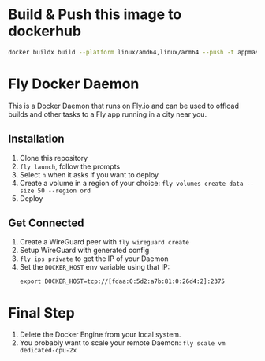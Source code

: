 # Build & Push this image to dockerhub
```bash
docker buildx build --platform linux/amd64,linux/arm64 --push -t appmasker/docker-daemon:latest .
```

# Fly Docker Daemon

This is a Docker Daemon that runs on Fly.io and can be used to offload  builds and other tasks to a Fly app running in a city near you.

## Installation

1. Clone this repository
1. `fly launch`, follow the prompts
1. Select `n` when it asks if you want to deploy
1. Create a volume in a region of your choice: `fly volumes create data --size 50 --region ord`
1. Deploy

## Get Connected

1. Create a WireGuard peer with `fly wireguard create`
1. Setup WireGuard with generated config
1. `fly ips private` to get the IP of your Daemon
1. Set the `DOCKER_HOST` env variable using that IP:
    ```
    export DOCKER_HOST=tcp://[fdaa:0:5d2:a7b:81:0:26d4:2]:2375
    ```

# Final Step

1. Delete the Docker Engine from your local system.
1. You probably want to scale your remote Daemon: `fly scale vm dedicated-cpu-2x`